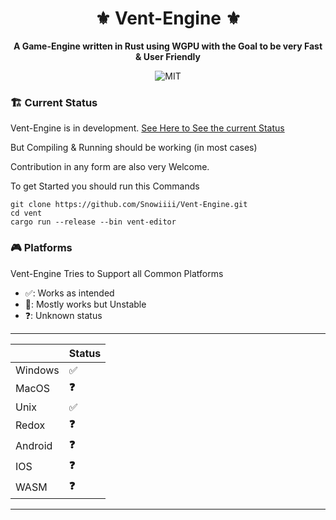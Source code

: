 <div align="center">

# ⚜️ Vent-Engine ⚜️

**A Game-Engine written in Rust using WGPU with the Goal to be very Fast & User Friendly**

![MIT](https://img.shields.io/badge/license-Apatche_2.0-blue.svg)
</div>

### 🏗 Current Status

Vent-Engine is in
development. [See Here to See the current Status](https://github.com/Snowiiii/Vent-Engine/projects?query=is%3Aopen)

But Compiling & Running should be working (in most cases)

Contribution in any form are also very Welcome.

To get Started you should run this Commands

```shell
git clone https://github.com/Snowiiii/Vent-Engine.git
cd vent
cargo run --release --bin vent-editor
```

### 🎮 Platforms

Vent-Engine Tries to Support all Common Platforms

- ✅: Works as intended
- 😬: Mostly works but Unstable
- ❓: Unknown status

---

|         | Status |
|---------|--------|
| Windows | ✅️     |
| MacOS   | **❓**  |
| Unix    | ✅      |
| Redox   | **❓**  |
| Android | **❓**  |
| IOS     | **❓**  |
| WASM    | **❓**  |

---


